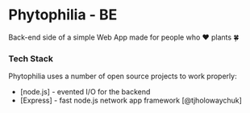 # Phytophilia - BE
Back-end side of a simple Web App made for people who ♥️ plants 🍀

### Tech Stack 
Phytophilia uses a number of open source projects to work properly:
* [node.js] - evented I/O for the backend
* [Express] - fast node.js network app framework [@tjholowaychuk]